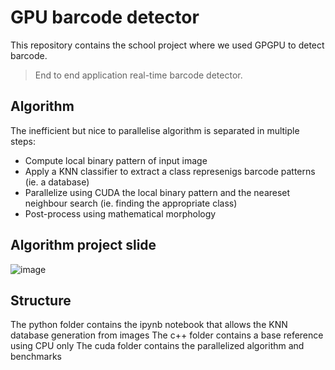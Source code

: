# GPU barcode detector

This repository contains the school project where we used GPGPU to detect barcode.
> End to end application real-time barcode detector.

## Algorithm
The inefficient but nice to parallelise algorithm is separated in multiple steps:
- Compute local binary pattern of input image
- Apply a KNN classifier to extract a class represenigs barcode patterns (ie. a database)
- Parallelize using CUDA the local binary pattern and the neareset neighbour search (ie. finding the appropriate class)
- Post-process using mathematical morphology

## Algorithm project slide
![image](https://user-images.githubusercontent.com/9299438/137043519-0029f332-68d4-4cb1-a688-c7848d6cb851.png)

## Structure
The python folder contains the ipynb notebook that allows the KNN database generation from images
The c++ folder contains a base reference using CPU only
The cuda folder contains the parallelized algorithm and benchmarks
